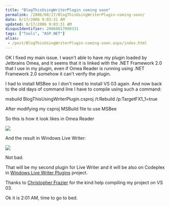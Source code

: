 ```yaml
---
title: "BlogThisUsingWriterPlugin coming soon"
permalink: /2006/08/17/BlogThisUsingWriterPlugin-coming-soon/
date: 8/17/2006 9:03:31 AM
updated: 8/17/2006 9:03:31 AM
disqusIdentifier: 20060817090331
tags: ["Tools", "ASP.NET"]
alias:
 - /post/BlogThisUsingWriterPlugin-coming-soon.aspx/index.html
---
```

OK I fixed my main issue. I wasn't able to have my plugin loaded by Jetbrains Omea, and it seems that it is linked with the .NET Framework 2.0 that I use in my plugin, even if Omea Reader is running using .NET Framework 2.0 somehow it can't verify the plugin.

I had to install MSBee so I don't need to install VS 03 again. And now back to the old days of command line I have to compile using such a command:
<!-- more -->

msbuild BlogThisUsingWriterPlugin.csproj /t:Rebuild /p:TargetFX1_1=true

After modifying my csproj MSBuild file to use MSBee

So this is how it look likes in Omea Reader

[![](http://www.techheadbrothers.com/images/blog/c09af96e7bd2_18F4/image0_thumb1.png)](http://www.techheadbrothers.com/images/blog/c09af96e7bd2_18F4/image03.png) 

And the result in Windows Live Writer:

[![](http://www.techheadbrothers.com/images/blog/c09af96e7bd2_18F4/image0_thumb2.png)](http://www.techheadbrothers.com/images/blog/c09af96e7bd2_18F4/image06.png)

Not bad.

That will be my second plugin for Live Writer and it will be also on Codeplex in [Windows Live Writer Plugins](http://www.codeplex.com/Wiki/View.aspx?ProjectName=WLWPlugins) project.

Thanks to [Christopher Frazier](http://www.chrisfrazier.net/blog/default.aspx) for the kind help compiling my project on VS 03.

Ok it is 2:01 AM, time to go to bed.
